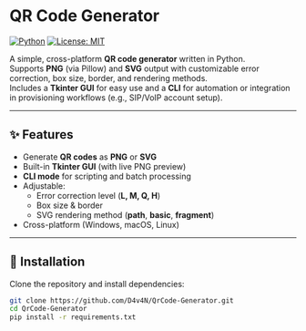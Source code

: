 # QR Code Generator

[![Python](https://img.shields.io/badge/Python-3.9%2B-blue.svg)](https://www.python.org/)
[![License: MIT](https://img.shields.io/badge/License-MIT-green.svg)](LICENSE)

A simple, cross-platform **QR code generator** written in Python.  
Supports **PNG** (via Pillow) and **SVG** output with customizable error correction, box size, border, and rendering methods.  
Includes a **Tkinter GUI** for easy use and a **CLI** for automation or integration in provisioning workflows (e.g., SIP/VoIP account setup).

---

## ✨ Features

- Generate **QR codes** as **PNG** or **SVG**
- Built-in **Tkinter GUI** (with live PNG preview)
- **CLI mode** for scripting and batch processing
- Adjustable:
  - Error correction level (**L, M, Q, H**)
  - Box size & border
  - SVG rendering method (**path**, **basic**, **fragment**)
- Cross-platform (Windows, macOS, Linux)

---

## 🚀 Installation

Clone the repository and install dependencies:

```bash
git clone https://github.com/D4v4N/QrCode-Generator.git
cd QrCode-Generator
pip install -r requirements.txt
